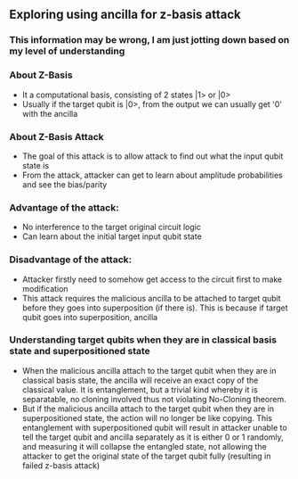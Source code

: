 ## Exploring using ancilla for z-basis attack

### This information may be wrong, I am just jotting down based on my level of understanding

### About Z-Basis
- It a computational basis, consisting of 2 states |1> or |0>
- Usually if the target qubit is |0>, from the output we can usually get '0' with the ancilla

### About Z-Basis Attack
- The goal of this attack is to allow attack to find out what the input qubit state is
- From the attack, attacker can get to learn about amplitude probabilities and see the bias/parity

### Advantage of the attack:
- No interference to the target original circuit logic
- Can learn about the initial target input qubit state

### Disadvantage of the attack:
- Attacker firstly need to somehow get access to the circuit first to make modification
- This attack requires the malicious ancilla to be attached to target qubit before they goes into superposition (if there is). This is because if target qubit goes into superposition, ancilla 


### Understanding target qubits when they are in classical basis state and superpositioned state
- When the malicious ancilla attach to the target qubit when they are in classical basis state, the ancilla will receive an exact copy of the classical value. It is entanglement, but a trivial kind whereby it is separatable, no cloning involved thus not violating No-Cloning theorem.
- But if the malicious ancilla attach to the target qubit when they are in superpositioned state, the action will no longer be like copying. This entanglement with superpositioned qubit will result in attacker unable to tell the target qubit and ancilla separately as it is either 0 or 1 randomly, and measuring it will collapse the entangled state, not allowing the attacker to get the original state of the target qubit fully (resulting in failed z-basis attack)
